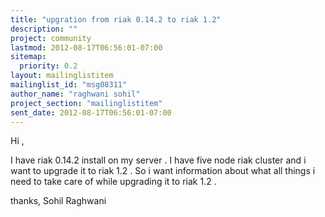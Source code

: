 ```yaml
---
title: "upgration from riak 0.14.2 to riak 1.2"
description: ""
project: community
lastmod: 2012-08-17T06:56:01-07:00
sitemap:
  priority: 0.2
layout: mailinglistitem
mailinglist_id: "msg08311"
author_name: "raghwani sohil"
project_section: "mailinglistitem"
sent_date: 2012-08-17T06:56:01-07:00
---
```



Hi ,

 I have riak 0.14.2 install on my server . I have five node riak cluster
and i want to upgrade it to riak 1.2 . So i want information about what all
things i need to take care of while upgrading it to riak 1.2 .

thanks,
Sohil Raghwani
